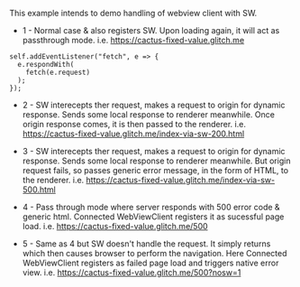 This example intends to demo handling of webview client with SW.

* 1 - Normal case & also registers SW. Upon loading again, it will act as passthrough mode. i.e. https://cactus-fixed-value.glitch.me

```
self.addEventListener("fetch", e => {
  e.respondWith(
    fetch(e.request)
  );
});
```

* 2 - SW interecepts ther request, makes a request to origin for dynamic response. Sends some local response to renderer meanwhile. Once origin response comes, it is then passed to the renderer. i.e. https://cactus-fixed-value.glitch.me/index-via-sw-200.html

* 3 - SW interecepts ther request, makes a request to origin for dynamic response. Sends some local response to renderer meanwhile. But origin request fails, so passes generic error message, in the form of HTML, to the renderer. i.e. https://cactus-fixed-value.glitch.me/index-via-sw-500.html

* 4 - Pass through mode where server responds with 500 error code & generic html. Connected WebViewClient registers it as sucessful page load. i.e. https://cactus-fixed-value.glitch.me/500

* 5 - Same as 4 but SW doesn't handle the request. It simply returns which then causes browser to perform the navigation. Here Connected WebViewClient registers as failed page load and triggers native error view. i.e. https://cactus-fixed-value.glitch.me/500?nosw=1